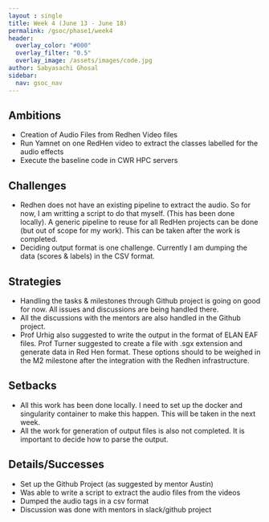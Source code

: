```yaml
---
layout : single 
title: Week 4 (June 13 - June 18) 
permalink: /gsoc/phase1/week4
header:
  overlay_color: "#000"
  overlay_filter: "0.5"
  overlay_image: /assets/images/code.jpg
author: Sabyasachi Ghosal
sidebar:
  nav: gsoc_nav
---
```


## Ambitions
- Creation of Audio Files from Redhen Video files
- Run Yamnet on one RedHen video to extract the classes labelled for the audio effects
- Execute the baseline code in CWR HPC servers 

## Challenges
- Redhen does not have an existing pipeline to extract the audio. So for now, I am writting a script to do that myself. (This has been done locally). A generic pipeline to reuse for all RedHen projects can be done (but out of scope for my work). This can be taken after the work is completed.
- Deciding output format is one challenge. Currently I am dumping the data (scores & labels) in the CSV format. 

## Strategies
- Handling the tasks & milestones through Github project is going on good for now. All issues and discussions are being handled there.
- All the discussions with the mentors are also handled in the Github project. 
- Prof Urhig also suggested to write the output in the format of ELAN EAF files. Prof Turner suggested to create a file with .sgx extension and generate data in Red Hen format. These options should to be weighed in the M2 milestone after the integration with the Redhen infrastructure. 

## Setbacks
- All this work has been done locally. I need to set up the docker and singularity container to make this happen. This will be taken in the next week.
- All the work for generation of output files is also not completed. It is important to decide how to parse the output. 

## Details/Successes 
- Set up the Github Project (as suggested by mentor Austin)
- Was able to write a script to extract the audio files from the videos
- Dumped the audio tags in a csv format
- Discussion was done with mentors in slack/github project
